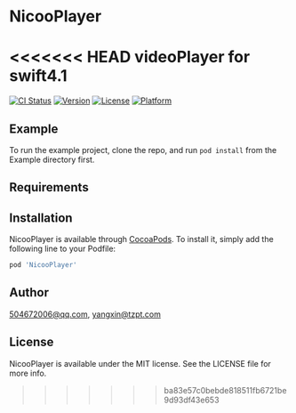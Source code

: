 # NicooPlayer
<<<<<<< HEAD
videoPlayer for swift4.1
=======

[![CI Status](https://img.shields.io/travis/504672006@qq.com/NicooPlayer.svg?style=flat)](https://travis-ci.org/504672006@qq.com/NicooPlayer)
[![Version](https://img.shields.io/cocoapods/v/NicooPlayer.svg?style=flat)](https://cocoapods.org/pods/NicooPlayer)
[![License](https://img.shields.io/cocoapods/l/NicooPlayer.svg?style=flat)](https://cocoapods.org/pods/NicooPlayer)
[![Platform](https://img.shields.io/cocoapods/p/NicooPlayer.svg?style=flat)](https://cocoapods.org/pods/NicooPlayer)

## Example

To run the example project, clone the repo, and run `pod install` from the Example directory first.

## Requirements

## Installation

NicooPlayer is available through [CocoaPods](https://cocoapods.org). To install
it, simply add the following line to your Podfile:

```ruby
pod 'NicooPlayer'
```

## Author

504672006@qq.com, yangxin@tzpt.com

## License

NicooPlayer is available under the MIT license. See the LICENSE file for more info.
>>>>>>> ba83e57c0bebde818511fb6721be9d93df43e653
